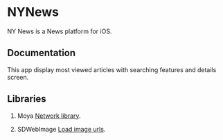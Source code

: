 # NYNews

NY News is a News platform for iOS.


## Documentation

This app display most viewed articles with searching features and details screen.


## Libraries

1. Moya [Network library](https://github.com/Moya/Moya.git).

2. SDWebImage [Load image urls](https://github.com/SDWebImage/SDWebImage.git).

